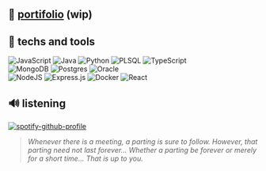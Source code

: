 ## 📂 [portifolio](https://itszover.github.io/portifolio/public) (wip)

## 🎿 techs and tools
![JavaScript](https://img.shields.io/badge/Javascript-black.svg?style=flat&logo=javascript&logoColor=white) ![Java](https://img.shields.io/badge/Java-black.svg?style=flat&logo=openjdk&logoColor=white) ![Python](https://img.shields.io/badge/Python-black?style=flat&logo=python&logoColor=white) ![PLSQL](https://img.shields.io/badge/PLSQL-black?style=flat&logo=oracle&logoColor=white) ![TypeScript](https://img.shields.io/badge/Typescript-black.svg?style=flat&logo=typescript&logoColor=white)<br>
![MongoDB](https://img.shields.io/badge/MongoDB-black.svg?style=flat&logo=mongodb&logoColor=white) ![Postgres](https://img.shields.io/badge/Postgres-black.svg?style=flat&logo=postgresql&logoColor=white) ![Oracle](https://img.shields.io/badge/Oracle-black?style=flat&logo=oracle&logoColor=white)<br>
![NodeJS](https://img.shields.io/badge/Node.js-black?style=flat&logo=node.js&logoColor=white) ![Express.js](https://img.shields.io/badge/Express.js-black.svg?style=flat&logo=express&logoColor=white) ![Docker](https://img.shields.io/badge/Docker-black?style=flat&logo=docker&logoColor=white) ![React](https://img.shields.io/badge/React-black.svg?style=flat&logo=react&logoColor=white)

## 🔊 listening
[![spotify-github-profile](https://spotify-github-profile.vercel.app/api/view?uid=3125ftbt3fx2sjzhvqdmrsyissfm&cover_image=true&theme=natemoo-re&show_offline=false&background_color=121212&interchange=false&over=true)](https://github.com/kittinan/spotify-github-profile)
> *Whenever there is a meeting, a parting is sure to follow. However, that parting need not last forever... Whether a parting be forever or merely for a short time... That is up to you.*
